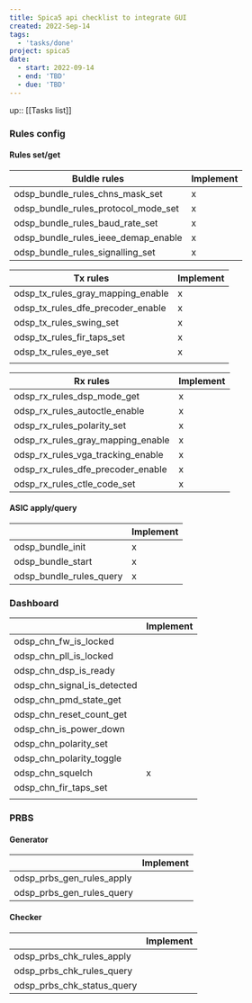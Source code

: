 ```yaml
---
title: Spica5 api checklist to integrate GUI
created: 2022-Sep-14
tags:
  - 'tasks/done'
project: spica5
date:
  - start: 2022-09-14
  - end: 'TBD'
  - due: 'TBD'
---
```

up:: [[Tasks list]]

### Rules config

#### Rules set/get
| Buldle rules                        | Implement |
| ----------------------------------- | --------- |
| odsp_bundle_rules_chns_mask_set     | x         |
| odsp_bundle_rules_protocol_mode_set | x         |
| odsp_bundle_rules_baud_rate_set     | x         |
| odsp_bundle_rules_ieee_demap_enable | x         |
| odsp_bundle_rules_signalling_set    | x         |


| Tx rules                          | Implement |
| --------------------------------- | --------- |
| odsp_tx_rules_gray_mapping_enable | x         |
| odsp_tx_rules_dfe_precoder_enable | x         |
| odsp_tx_rules_swing_set           | x         |
| odsp_tx_rules_fir_taps_set        | x         |
| odsp_tx_rules_eye_set             | x         |
|                                   |           |

| Rx rules                          | Implement |
| --------------------------------- | --------- |
| odsp_rx_rules_dsp_mode_get        | x         |
| odsp_rx_rules_autoctle_enable     | x         |
| odsp_rx_rules_polarity_set        | x         |
| odsp_rx_rules_gray_mapping_enable | x         |
| odsp_rx_rules_vga_tracking_enable | x         |
| odsp_rx_rules_dfe_precoder_enable | x         |
| odsp_rx_rules_ctle_code_set       | x         |

#### ASIC apply/query
|                         | Implement |
| ----------------------- | --------- |
| odsp_bundle_init        | x         |
| odsp_bundle_start       | x         |
| odsp_bundle_rules_query | x         |


### Dashboard

|                             | Implement |
| --------------------------- | --------- |
| odsp_chn_fw_is_locked       |           |
| odsp_chn_pll_is_locked      |           |
| odsp_chn_dsp_is_ready       |           |
| odsp_chn_signal_is_detected |           |
| odsp_chn_pmd_state_get      |           |
| odsp_chn_reset_count_get    |           |
| odsp_chn_is_power_down      |           |
| odsp_chn_polarity_set       |           |
| odsp_chn_polarity_toggle    |           |
| odsp_chn_squelch            | x         |
| odsp_chn_fir_taps_set       |           |
|                             |           |


### PRBS
#### Generator

|                           | Implement |
| ------------------------- | --------- |
| odsp_prbs_gen_rules_apply |           |
| odsp_prbs_gen_rules_query |           |

#### Checker

|                            | Implement |
| -------------------------- | --------- |
| odsp_prbs_chk_rules_apply  |           |
| odsp_prbs_chk_rules_query  |           |
| odsp_prbs_chk_status_query |           |

